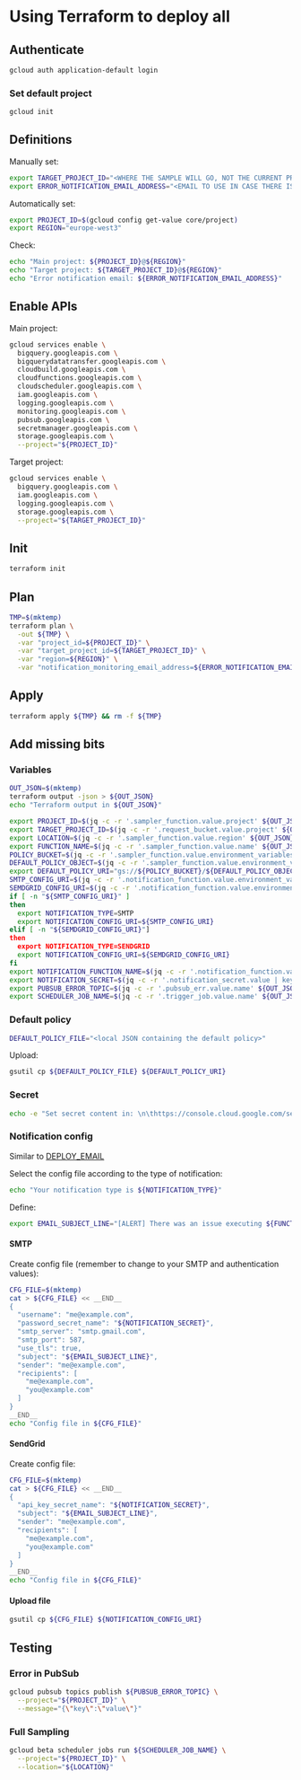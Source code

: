 # Using Terraform to deploy all

## Authenticate

```bash
gcloud auth application-default login
```

### Set default project

```bash
gcloud init
```

## Definitions

Manually set:

```bash
export TARGET_PROJECT_ID="<WHERE THE SAMPLE WILL GO, NOT THE CURRENT PROJECT ID>"
export ERROR_NOTIFICATION_EMAIL_ADDRESS="<EMAIL TO USE IN CASE THERE IS AN UNCAUGHT EXCEPTION>"
```

Automatically set:

```bash
export PROJECT_ID=$(gcloud config get-value core/project)
export REGION="europe-west3"
```

Check:

```bash
echo "Main project: ${PROJECT_ID}@${REGION}"
echo "Target project: ${TARGET_PROJECT_ID}@${REGION}"
echo "Error notification email: ${ERROR_NOTIFICATION_EMAIL_ADDRESS}"
```

## Enable APIs

Main project:

```bash
gcloud services enable \
  bigquery.googleapis.com \
  bigquerydatatransfer.googleapis.com \
  cloudbuild.googleapis.com \
  cloudfunctions.googleapis.com \
  cloudscheduler.googleapis.com \
  iam.googleapis.com \
  logging.googleapis.com \
  monitoring.googleapis.com \
  pubsub.googleapis.com \
  secretmanager.googleapis.com \
  storage.googleapis.com \
  --project="${PROJECT_ID}"
```

Target project:

```bash
gcloud services enable \
  bigquery.googleapis.com \
  iam.googleapis.com \
  logging.googleapis.com \
  storage.googleapis.com \
  --project="${TARGET_PROJECT_ID}"
```

## Init

```bash
terraform init
```

## Plan

```bash
TMP=$(mktemp)
terraform plan \
  -out ${TMP} \
  -var "project_id=${PROJECT_ID}" \
  -var "target_project_id=${TARGET_PROJECT_ID}" \
  -var "region=${REGION}" \
  -var "notification_monitoring_email_address=${ERROR_NOTIFICATION_EMAIL_ADDRESS}"
```

## Apply

```bash
terraform apply ${TMP} && rm -f ${TMP}
```

## Add missing bits

### Variables

```bash
OUT_JSON=$(mktemp)
terraform output -json > ${OUT_JSON}
echo "Terraform output in ${OUT_JSON}"

export PROJECT_ID=$(jq -c -r '.sampler_function.value.project' ${OUT_JSON})
export TARGET_PROJECT_ID=$(jq -c -r '.request_bucket.value.project' ${OUT_JSON})
export LOCATION=$(jq -c -r '.sampler_function.value.region' ${OUT_JSON})
export FUNCTION_NAME=$(jq -c -r '.sampler_function.value.name' ${OUT_JSON})
POLICY_BUCKET=$(jq -c -r '.sampler_function.value.environment_variables.POLICY_BUCKET_NAME' ${OUT_JSON})
DEFAULT_POLICY_OBJECT=$(jq -c -r '.sampler_function.value.environment_variables.DEFAULT_POLICY_OBJECT_PATH' ${OUT_JSON})
export DEFAULT_POLICY_URI="gs://${POLICY_BUCKET}/${DEFAULT_POLICY_OBJECT}"
SMTP_CONFIG_URI=$(jq -c -r '.notification_function.value.environment_variables | if has("SMTP_CONFIG_URI") then .SMTP_CONFIG_URI else "" end' ${OUT_JSON})
SEMDGRID_CONFIG_URI=$(jq -c -r '.notification_function.value.environment_variables | if has("SEMDGRID_CONFIG_URI") then .SEMDGRID_CONFIG_URI else "" end' ${OUT_JSON})
if [ -n "${SMTP_CONFIG_URI}" ]
then
  export NOTIFICATION_TYPE=SMTP
  export NOTIFICATION_CONFIG_URI=${SMTP_CONFIG_URI}
elif [ -n "${SEMDGRID_CONFIG_URI}"]
then
  export NOTIFICATION_TYPE=SENDGRID
  export NOTIFICATION_CONFIG_URI=${SEMDGRID_CONFIG_URI}
fi
export NOTIFICATION_FUNCTION_NAME=$(jq -c -r '.notification_function.value.name' ${OUT_JSON})
export NOTIFICATION_SECRET=$(jq -c -r '.notification_secret.value | keys[0]' ${OUT_JSON})
export PUBSUB_ERROR_TOPIC=$(jq -c -r '.pubsub_err.value.name' ${OUT_JSON})
export SCHEDULER_JOB_NAME=$(jq -c -r '.trigger_job.value.name' ${OUT_JSON})
```

### Default policy

```bash
DEFAULT_POLICY_FILE="<local JSON containing the default policy>"
```

Upload:

```bash
gsutil cp ${DEFAULT_POLICY_FILE} ${DEFAULT_POLICY_URI}
```

### Secret

```bash
echo -e "Set secret content in: \n\thttps://console.cloud.google.com/security/secret-manager/secret/${NOTIFICATION_SECRET}/versions?project=${PROJECT_ID}"
```

### Notification config

Similar to [DEPLOY_EMAIL](../code/DEPLOY_EMAIL.md)

Select the config file according to the type of notification:

```bash
echo "Your notification type is ${NOTIFICATION_TYPE}"
```

Define:

```bash
export EMAIL_SUBJECT_LINE="[ALERT] There was an issue executing ${FUNCTION_NAME}"
```

#### SMTP

Create config file (remember to change to your SMTP and authentication values):

```bash
CFG_FILE=$(mktemp)
cat > ${CFG_FILE} << __END__
{
  "username": "me@example.com",
  "password_secret_name": "${NOTIFICATION_SECRET}",
  "smtp_server": "smtp.gmail.com",
  "smtp_port": 587,
  "use_tls": true,
  "subject": "${EMAIL_SUBJECT_LINE}",
  "sender": "me@example.com",
  "recipients": [
    "me@example.com",
    "you@example.com"
  ]
}
__END__
echo "Config file in ${CFG_FILE}"
```

#### SendGrid

Create config file:

```bash
CFG_FILE=$(mktemp)
cat > ${CFG_FILE} << __END__
{
  "api_key_secret_name": "${NOTIFICATION_SECRET}",
  "subject": "${EMAIL_SUBJECT_LINE}",
  "sender": "me@example.com",
  "recipients": [
    "me@example.com",
    "you@example.com"
  ]
}
__END__
echo "Config file in ${CFG_FILE}"
```

#### Upload file

```bash
gsutil cp ${CFG_FILE} ${NOTIFICATION_CONFIG_URI}
```

## Testing

### Error in PubSub

```bash
gcloud pubsub topics publish ${PUBSUB_ERROR_TOPIC} \
  --project="${PROJECT_ID}" \
  --message="{\"key\":\"value\"}"
```

### Full Sampling

```bash
gcloud beta scheduler jobs run ${SCHEDULER_JOB_NAME} \
  --project="${PROJECT_ID}" \
  --location="${LOCATION}"
```